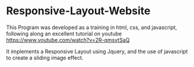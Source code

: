 # Responsive-Layout-Website
This Program was developed as a training in html, css, and javascript, following along an excellent tutorial on youtube https://www.youtube.com/watch?v=2R-qmsvtSaQ

It implements a Responsive Layout using Jquery, and the use of javascript to create a sliding image effect.
